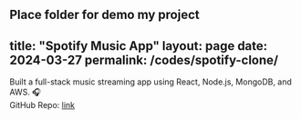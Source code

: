 Place folder for demo my project
---
title: "Spotify Music App"
layout: page
date: 2024-03-27
permalink: /codes/spotify-clone/
---

Built a full-stack music streaming app using React, Node.js, MongoDB, and AWS. 🎧  
GitHub Repo: [link]([https://github.com/xuanwgit/spotify-clone](https://github.com/xuanwgit/Spitifo-Music-App-React))

